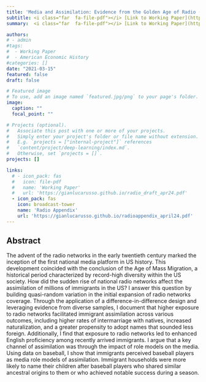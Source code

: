 ```yaml
---
title: 'Media and Assimilation: Evidence from the Golden Age of Radio (2024)'
subtitle: <i class="far  fa-file-pdf"></i> [Link to Working Paper](https://gianlucarusso.github.io/radio_draft_apr24.pdf) <br>
summary:  <i class="far  fa-file-pdf"></i> [Link to Working Paper](https://gianlucarusso.github.io/radio_draft_apr24.pdf)

authors:
# - admin
#tags:
#  - Working Paper
#  - American Economic History
#categories: []
date: "2021-03-15"
featured: false
draft: false

# Featured image
# To use, add an image named `featured.jpg/png` to your page's folder.
image:
  caption: ""
  focal_point: ""

# Projects (optional).
#   Associate this post with one or more of your projects.
#   Simply enter your project's folder or file name without extension.
#   E.g. `projects = ["internal-project"]` references
#   `content/project/deep-learning/index.md`.
#   Otherwise, set `projects = []`.
projects: []

links:
  # - icon_pack: fas
  #   icon: file-pdf
  #   name: 'Working Paper'
  #   url: 'https://gianlucarusso.github.io/radio_draft_apr24.pdf'
  - icon_pack: fas
    icon: broadcast-tower
    name: 'Radio Appendix'
    url: 'https://gianlucarusso.github.io/radioappendix_april24.pdf'
---
```


## Abstract

The advent of the radio networks in the early twentieth century marked the inception
of the first national media platform in US history. This development coincided
with the conclusion of the Age of Mass Migration, a historical period characterized by
record-high diversity within the US society. How did the sudden rise of national radio
networks affect the assimilation of millions of immigrants in the US? I answer this
question by building quasi-random variation in the initial expansion of radio networks
coverage. Through the application of a difference-in-difference design and leveraging
evidence from diverse samples, I document that higher exposure to radio networks
facilitated immigrant assimilation across various outcomes, including higher rates of
intermarriage with natives, increased naturalization, and a greater propensity to adopt
names that sounded less foreign. Additionally, I find that exposure to radio networks
led to enhanced English proficiency among recently arrived immigrants. I argue that a
key channel of assimilation was through the impact of role models on the media. Using
data on baseball, I show that immigrants perceived baseball players as media role
models of assimilation. Immigrant households were more likely to name their children
after baseball players who shared similar ancestral origins to them or who achieved
notable success during a season.